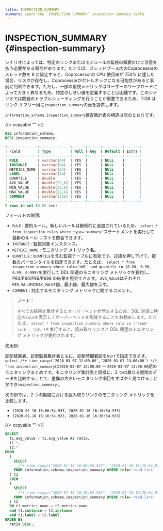 ```yaml
---
title: INSPECTION_SUMMARY
summary: Learn the `INSPECTION_SUMMARY` inspection summary table.
---
```


# INSPECTION_SUMMARY {#inspection-summary}

シナリオによっては、特定のリンクまたはモジュールの監視の概要だけに注意を払う必要がある場合があります。たとえば、スレッドプール内のCoprocessorのスレッド数を 8 に設定すると、Coprocessorの CPU 使用率が 750% に達した場合、リスクが存在し、Coprocessorがボトルネックになる可能性があると事前に判断できます。ただし、一部の監視メトリックはユーザーのワークロードによって大きく異なるため、特定のしきい値を定義することは困難です。このシナリオでは問題のトラブルシューティングを行うことが重要であるため、TiDB はリンク サマリー用に`inspection_summary`の表を提供します。

`information_schema.inspection_summary`検査集計表の構造は次のとおりです。

{{< copyable "" >}}

```sql
USE information_schema;
DESC inspection_summary;
```

```sql
+--------------+--------------+------+------+---------+-------+
| Field        | Type         | Null | Key  | Default | Extra |
+--------------+--------------+------+------+---------+-------+
| RULE         | varchar(64)  | YES  |      | NULL    |       |
| INSTANCE     | varchar(64)  | YES  |      | NULL    |       |
| METRICS_NAME | varchar(64)  | YES  |      | NULL    |       |
| LABEL        | varchar(64)  | YES  |      | NULL    |       |
| QUANTILE     | double       | YES  |      | NULL    |       |
| AVG_VALUE    | double(22,6) | YES  |      | NULL    |       |
| MIN_VALUE    | double(22,6) | YES  |      | NULL    |       |
| MAX_VALUE    | double(22,6) | YES  |      | NULL    |       |
| COMMENT      | varchar(256) | YES  |      | NULL    |       |
+--------------+--------------+------+------+---------+-------+
9 rows in set (0.00 sec)
```

フィールドの説明:

-   `RULE` : 要約ルール。新しいルールは継続的に追加されているため、 `select * from inspection_rules where type='summary'`ステートメントを実行して最新のルール リストを照会できます。
-   `INSTANCE` : 監視対象インスタンス。
-   `METRICS_NAME` : モニタリング メトリック名。
-   `QUANTILE` : `QUANTILE`を含む監視テーブルに有効です。述語を押し下げて、複数のパーセンタイルを指定できます。たとえば、 `select * from inspection_summary where rule='ddl' and quantile in (0.80, 0.90, 0.99, 0.999)`を実行して DDL 関連のモニタリング メトリックを要約し、P80/P90/P99/P999 の結果を照会できます。 `AVG_VALUE`はそれぞれ`MIN_VALUE`の`MAX_VALUE`値、最小値、最大値を示す。
-   `COMMENT` : 対応するモニタリング メトリックに関するコメント。

> **ノート：**
>
> すべての結果を集計するとオーバーヘッドが発生するため、SQL 述語に特定の`rule`を表示してオーバーヘッドを削減することをお勧めします。たとえば、 `select * from inspection_summary where rule in ('read-link', 'ddl')`を実行すると、読み取りリンクと DDL 関連のモニタリング メトリックが要約されます。

使用例:

診断結果表、診断監視集計表ともに、診断時間範囲を`hint`で指定できます。 `select /*+ time_range('2020-03-07 12:00:00','2020-03-07 13:00:00') */* from inspection_summary`は`2020-03-07 12:00:00` ～ `2020-03-07 13:00:00`期のモニタリングまとめです。モニタリング集計表と同様に、2 つの異なる期間のデータを比較することで、差異の大きいモニタリング項目をすばやく見つけることができ`inspection_summary` 。

次の例では、2 つの期間における読み取りリンクのモニタリング メトリックを比較します。

-   `(2020-01-16 16:00:54.933, 2020-01-16 16:10:54.933)`
-   `(2020-01-16 16:10:54.933, 2020-01-16 16:20:54.933)`

{{< copyable "" >}}

```sql
SELECT
  t1.avg_value / t2.avg_value AS ratio,
  t1.*,
  t2.*
FROM
  (
    SELECT
      /*+ time_range("2020-01-16 16:00:54.933", "2020-01-16 16:10:54.933")*/ *
    FROM information_schema.inspection_summary WHERE rule='read-link'
  ) t1
  JOIN
  (
    SELECT
      /*+ time_range("2020-01-16 16:10:54.933", "2020-01-16 16:20:54.933")*/ *
    FROM information_schema.inspection_summary WHERE rule='read-link'
  ) t2
  ON t1.metrics_name = t2.metrics_name
  and t1.instance = t2.instance
  and t1.label = t2.label
ORDER BY
  ratio DESC;
```
